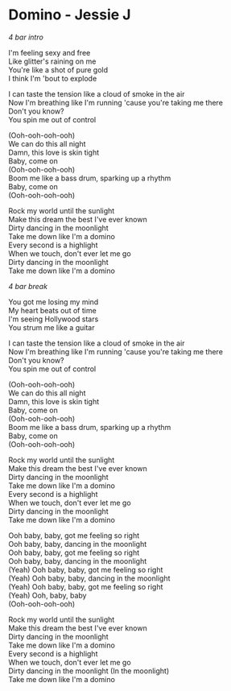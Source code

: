 # Domino - Jessie J

*4 bar intro*

I'm feeling sexy and free\
Like glitter's raining on me\
You're like a shot of pure gold\
I think I'm 'bout to explode

I can taste the tension like a cloud of smoke in the air\
Now I'm breathing like I'm running 'cause you're taking me there\
Don't you know?\
You spin me out of control

(Ooh-ooh-ooh-ooh)\
We can do this all night\
Damn, this love is skin tight\
Baby, come on\
(Ooh-ooh-ooh-ooh)\
Boom me like a bass drum, sparking up a rhythm\
Baby, come on\
(Ooh-ooh-ooh-ooh)

Rock my world until the sunlight\
Make this dream the best I've ever known\
Dirty dancing in the moonlight\
Take me down like I'm a domino\
Every second is a highlight\
When we touch, don't ever let me go\
Dirty dancing in the moonlight\
Take me down like I'm a domino

*4 bar break*

You got me losing my mind\
My heart beats out of time\
I'm seeing Hollywood stars\
You strum me like a guitar

I can taste the tension like a cloud of smoke in the air\
Now I'm breathing like I'm running 'cause you're taking me there\
Don't you know?\
You spin me out of control

(Ooh-ooh-ooh-ooh)\
We can do this all night\
Damn, this love is skin tight\
Baby, come on\
(Ooh-ooh-ooh-ooh)\
Boom me like a bass drum, sparking up a rhythm\
Baby, come on\
(Ooh-ooh-ooh-ooh)

Rock my world until the sunlight\
Make this dream the best I've ever known\
Dirty dancing in the moonlight\
Take me down like I'm a domino\
Every second is a highlight\
When we touch, don't ever let me go\
Dirty dancing in the moonlight\
Take me down like I'm a domino

Ooh baby, baby, got me feeling so right\
Ooh baby, baby, dancing in the moonlight\
Ooh baby, baby, got me feeling so right\
Ooh baby, baby, dancing in the moonlight\
(Yeah) Ooh baby, baby, got me feeling so right\
(Yeah) Ooh baby, baby, dancing in the moonlight\
(Yeah) Ooh baby, baby, got me feeling so right\
(Yeah) Ooh, baby, baby\
(Ooh-ooh-ooh-ooh)

Rock my world until the sunlight\
Make this dream the best I've ever known\
Dirty dancing in the moonlight\
Take me down like I'm a domino\
Every second is a highlight\
When we touch, don't ever let me go\
Dirty dancing in the moonlight (In the moonlight)\
Take me down like I'm a domino